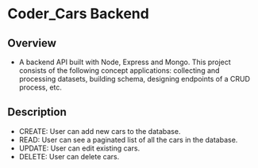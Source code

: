 # Coder_Cars Backend

## Overview

- A backend API built with Node, Express and Mongo. This project consists of the following concept applications: collecting and processing datasets, building schema, designing endpoints of a CRUD process, etc.

## Description

- CREATE: User can add new cars to the database.
- READ: User can see a paginated list of all the cars in the database.
- UPDATE: User can edit existing cars.
- DELETE: User can delete cars.
